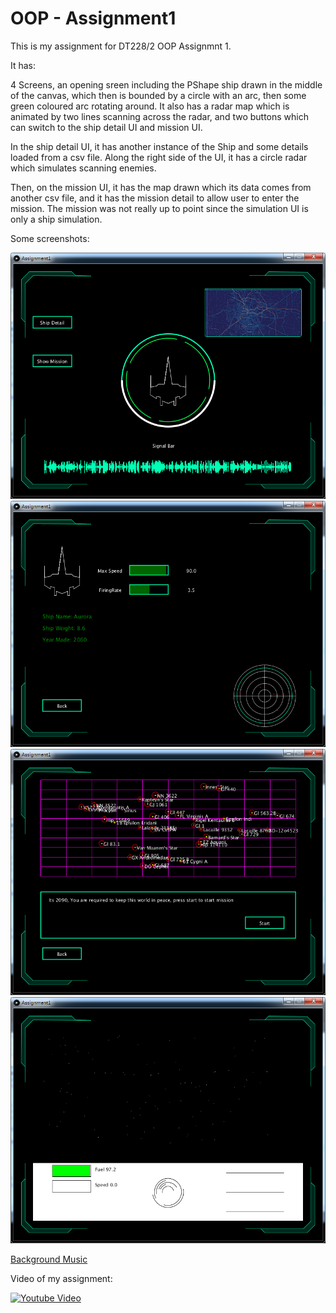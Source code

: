 # OOP - Assignment1

This is my assignment for DT228/2 OOP Assignmnt 1.

It has:

4 Screens, an opening sreen including the PShape ship drawn in the middle of the canvas, which then is bounded by a circle with an arc, then some green coloured arc rotating around. It also has a radar map which is animated by two lines scanning across the radar, and two buttons which can switch to the ship detail UI and mission UI.

In the ship detail UI, it has another instance of the Ship and some details loaded from a csv file. Along the right side of the UI, it has a circle radar which simulates scanning enemies.

Then, on the mission UI, it has the map drawn which its data comes from another csv file, and it has the mission detail to allow user to enter the mission. The mission was not really up to point since the simulation UI is only a ship simulation.

Some screenshots:

![Main Screen](https://github.com/cxzzz/Assignment1/blob/master/data/main.png?raw=true "main screen")
![ShipUI Screen](https://github.com/cxzzz/Assignment1/blob/master/data/ship.png?raw=true "shipUI screen")
![missionUI Screen](https://github.com/cxzzz/Assignment1/blob/master/data/mission.png?raw=true "missionUI screen")
![shipSim Screen](https://github.com/cxzzz/Assignment1/blob/master/data/sim.png?raw=true "shipSim screen")

[Background Music](https://www.melodyloops.com/my-music/longoloops/wild-rave/)

Video of my assignment:

[![Youtube Video](http://img.youtube.com/vi/UQjeWWHoFa4/0.jpg)](http://www.youtube.com/watch?v=UQjeWWHoFa4)

